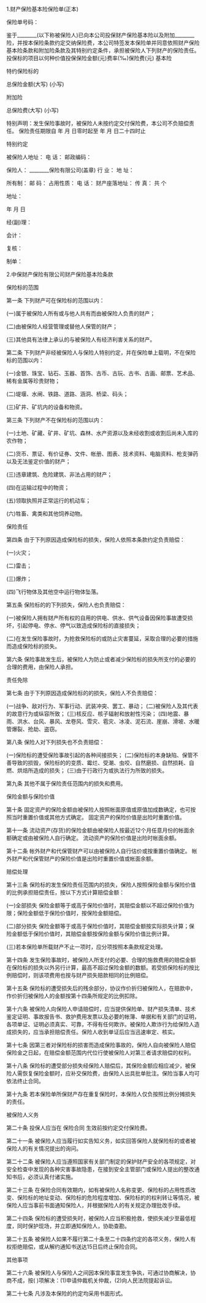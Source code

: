 
 


1.财产保险基本险保险单(正本) 


保险单号码： 


鉴于________(以下称被保险人)已向本公司投保财产保险基本险以及附加________险，并按本保险条款约定交纳保险费，本公司特签发本保险单并同意依照财产保险基本险条款和附加险条款及其特别约定条件，承担被保险人下列财产的保险责任。 投保标的项目以何种价值投保保险金额(元)费率(‰)保险费(元) 基本险  


特约保险标的


总保险金额(大写) (小写)


附加险  


总保险费(大写) (小写) 


特别声明：发生保险事故时，被保险人未按约定交付保险费，本公司不负赔偿责任。 保险责任期限自 年 月 日零时起至 年 月 日二十四时止 


特别约定 


被保险人地址： 电 话： 邮政编码： 


保险人： ________保险有限公司(盖章) 行 业： 地 址： 


所有制： 邮 码： 占用性质： 电 话： 财产座落地址： 传 真： 共 个


地址： 


年 月 日  


经(副)理： 


会计： 


复核： 


制单：


2.中保财产保险有限公司财产保险基本险条款 


保险标的范围 


第一条 下列财产可在保险标的范围以内： 


(一)属于被保险人所有或与他人共有而由被保险人负责的财产； 


(二)由被保险人经营管理或替他人保管的财产； 


(三)其他具有法律上承认的与被保险人有经济利害关系的财产。 


第二条 下列财产非经被保险人与保险人特别约定，并在保险单上载明，不在保险标的范围以内： 


(一)金银、珠宝、钻石、玉器、首饰、古币、古玩、古书、古画、邮票、艺术品、稀有金属等珍贵财物； 


(二)堤堰、水闸、铁路、道路、涵洞、桥梁、码头； 


(三)矿井、矿坑内的设备和物资。


第三条 下列财产不在保险标的范围以内：


 (一)土地、矿藏、矿井、矿坑、森林、水产资源以及未经收割或收割后尚未入库的农作物；


 (二)货币、票证、有价证券、文件、帐册、图表、技术资料、电脑资料、枪支弹药以及无法鉴定价值的财产； 


(三)违章建筑、危险建筑、非法占用的财产；


 (四)在运输过程中的物资； 


(五)领取执照并正常运行的机动车；


 (六)牲畜、禽类和其他饲养动物。 


保险责任 


第四条 由于下列原因造成保险标的损失，保险人依照本条款约定负责赔偿： 


(一)火灾； 


(二)雷击； 


(三)爆炸；


 (四)飞行物体及其他空中运行物体坠落。 


第五条 保险标的的下列损失，保险人也负责赔偿： 


(一)被保险人拥有财产所有权的自用的供电、供水、供气设备因保险事故遭受损坏，引起停电、停水、停气以致造成保险标的直接损失； 


(二)在发生保险事故时，为抢救保险标的或防止灾害蔓延，采取合理的必要的措施而造成保险标的损失。 


第六条 保险事故发生后，被保险人为防止或者减少保险标的损失所支付的必要的合理的费用，由保险人承担。 


责任免除 


第七条 由于下列原因造成保险标的的损失，保险人不负责赔偿： 


(一)战争、敌对行为、军事行动、武装冲突、罢工、暴动； (二)被保险人及其代表的故意行为或纵容所致； (三)核反应、核子辐射和放射性污染； (四)地震、暴雨、洪水、台风、暴风、龙卷风、雪灾、雹灾、冰凌、泥石流、崖崩、滑坡、水暖管爆裂、抢劫、盗窃。


 第八条 保险人对下列损失也不负责赔偿： 


(一)保险标的遭受保险事故引起的各种间接损失； (二)保险标的本身缺陷、保管不善导致的损毁，保险标的的变质、霉烂、受潮、虫咬、自然磨损、自然损耗、自燃、烘焙所造成的损失； (三)由于行政行为或执法行为所致的损失。 


第九条 其他不属于保险责任范围内的损失和费用。 


保险金额与保险价值 


第十条 固定资产的保险金额由被保险人按照帐面原值或原值加成数确定，也可按照当时重置价值或其他方式确定。 固定资产的保险价值是出险时重置价值。 


第十一条 流动资产(存货)的保险金额由被保险人按最近12个月任意月份的帐面余额确定或由被保险人自行确定。 流动资产的保险价值是出险时帐面余额。


 第十二条 帐外财产和代保管财产可以由被保险人自行估价或按重置价值确定。 帐外财产和代保管财产的保险价值是出险时重置价值或帐面余额。 


赔偿处理 


第十三条 保险标的发生保险责任范围内的损失，保险人按照保险金额与保险价值的比例承担赔偿责任，按以下方式计算赔偿金额： 


(一)全部损失 保险金额等于或高于保险价值时，其赔偿金额以不超过保险价值为限；保险金额低于保险价值时，按保险金额赔偿。 


(二)部分损失 保险金额等于或高于保险价值时，其赔偿金额按实际损失计算；保险金额低于保险价值时，其赔偿金额按保险金额与保险价值比例计算。 


(三)若本保险单所载财产不止一项时，应分项按照本条款规定处理。 


第十四条 发生保险事故时，被保险人所支付的必要、合理的施救费用的赔偿金额在保险标的损失以外另行计算，最高不超过保险金额的数额。若受损保险标的按比例赔偿时，则该项费用也按与财产损失赔款相同的比例赔偿。 


第十五条 保险标的遭受损失后的残余部分，协议作价折归被保险人，在赔款中，作价折归被保险人的金额按第十四条所规定的比例扣除。


 第十六条 被保险人向保险人申请赔偿时，应当提供保险单、财产损失清单、技术鉴定证明、事故报告书、救护费用发票以及必要的帐簿、单据和有关部门的证明，各项单证、证明必须真实、可靠，不得有任何欺诈。被保险人欺诈行为给保险人造成损失的，应当承担赔偿责任。保险人收到单证后应当迅速审定、核实。 


第十七条 因第三者对保险标的损害而造成保险事故的，保险人自向被保险人赔偿保险金之日起，在赔偿金额范围内代位行使被保险人对第三者请求赔偿的权利。 


第十八条 保险标的遭受部分损失经保险人赔偿后，其保险金额应相应减少，被保险人需恢复保险金额时，应补交保险费，由保险人出具批单批注。保险当事人均可依法终止合同。 


第十九条 若本保险单所保财产存在重复保险时，本保险人仅负按照比例分摊损失的责任。 


被保险人义务 


第二十条 投保人应当在
保险合同
生效前按约定交付保险费。 


第二十一条 被保险人应当履行如实告知义务，如实回答保险人就保险标的或者被保险人的有关情况提出的询问。


 第二十二条 被保险人应当遵照国家有关部门制定的保护财产安全的各项规定，对安全检查中发现的各种灾害事故隐患，在接到安全主管部门或保险人提出的整改通知书后，必须认真付诸实施。 


第二十三条 在保险合同有效期内，如有被保险人名称变更、保险标的占用性质改变、保险标的地址变动、保险标的危险程度增加、保险标的的权利转让等情况，被保险人应当事前书面通知保险人，并根据保险人的有关规定办理批改手续。 


第二十四条 保险标的遭受损失时，被保险人应当积极抢救，使损失减少至最低程度，同时保护现场，并立即通知保险人，协助查勘。


 第二十五条 被保险人如果不履行第二十条至二十四条约定的各项义务，保险人有权拒绝赔偿，或从解约通知书送达15日后终止保险合同。 


其他事项 


第二十六条 被保险人与保险人之间因本保险事宜发生争执，可通过协商解决，协商不成，按( )项解决：(1)申请仲裁机关仲裁，(2)向人民法院提起诉讼。


 第二十七条 凡涉及本保险的约定均采用书面形式。
 


 

 
 
 
 
 
  


  
 

  


  


  
 
 
 
 

